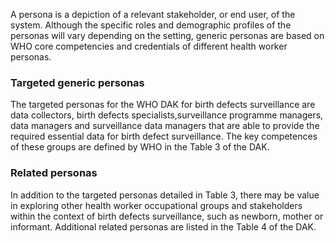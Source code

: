 A persona is a depiction of a relevant stakeholder, or end user, of the system.
Although the specific roles and demographic profiles of the personas will vary depending on the setting, generic personas are based on WHO core competencies and credentials of different health worker personas.

### Targeted generic personas

 The targeted personas for the WHO DAK for birth defects surveillance are data collectors, birth defects specialists,surveillance programme managers, data managers and surveillance data managers that are able to provide the required essential data for birth defect surveillance. The key competences of these groups are defined by WHO in the Table 3 of the DAK.

### Related personas
In addition to the targeted personas detailed in Table 3, there may be value in exploring other health worker occupational groups and stakeholders within the context of birth defects surveillance, such as newborn, mother or informant. Additional related personas are listed in the Table 4 of the DAK.